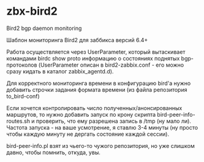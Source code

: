 # zbx-bird2
Bird2 bgp daemon monitoring

Шаблон мониторинга Bird2 для заббикса версий 6.4+

Работа осуществляется через UserParameter, который вытаскивает командами birdc show proto информацию о состояниях поднятых bgp-протоколов (UserParameter описан в bird2-zabbix.conf - его можно сразу кидать в каталог zabbix_agentd.d).

Для корректного мониторинга времени в конфигурацию bird'а нужно добавить строчки задания формата времени (из файла репозитория to_bird-conf)

Если хочется контролировать число полученных/анонсированных маршрутов, то нужно добавить запуск по крону скрипта bird-peer-info-routes.sh и проверить, что ему разрешена запись в /tmp (ну мало ли). Частота запуска - на ваше усмотрение, я ставлю 3-4 минуты (ну просто чтобы каждую минуту не дергать состояние каждой сессии).

bird-peer-info.pl взят из чьего-то чужого репозитория, но уже слишком давно, чтобы помнить, откуда, увы.

